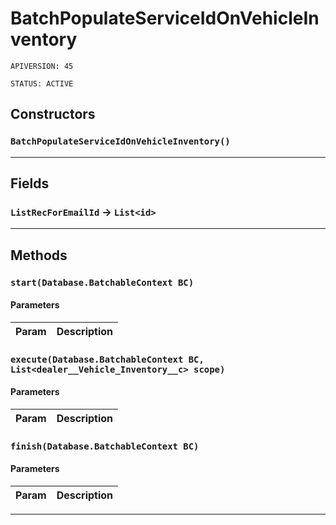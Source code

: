 # BatchPopulateServiceIdOnVehicleInventory

`APIVERSION: 45`

`STATUS: ACTIVE`
## Constructors
### `BatchPopulateServiceIdOnVehicleInventory()`
---
## Fields

### `ListRecForEmailId` → `List<id>`


---
## Methods
### `start(Database.BatchableContext BC)`
#### Parameters
|Param|Description|
|---|---|

### `execute(Database.BatchableContext BC, List<dealer__Vehicle_Inventory__c> scope)`
#### Parameters
|Param|Description|
|---|---|

### `finish(Database.BatchableContext BC)`
#### Parameters
|Param|Description|
|---|---|

---
